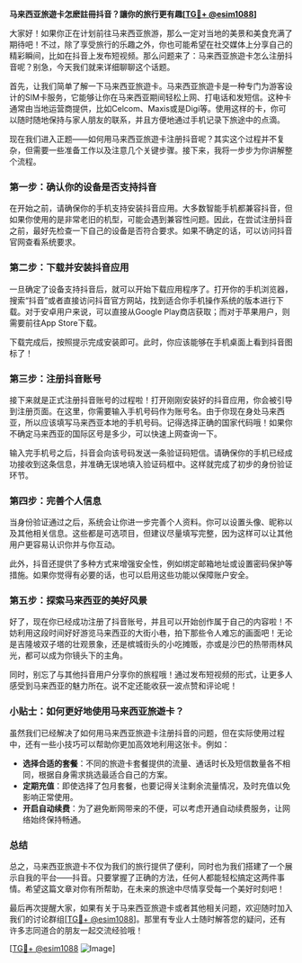 **马来西亚旅遊卡怎麽註冊抖音？讓你的旅行更有趣[[TG💪+ @esim1088](https://t.me/s/esim1088)]**

大家好！如果你正在计划前往马来西亚旅游，那么一定对当地的美景和美食充满了期待吧！不过，除了享受旅行的乐趣之外，你也可能希望在社交媒体上分享自己的精彩瞬间，比如在抖音上发布短视频。那么问题来了：马来西亚旅遊卡怎么注册抖音呢？别急，今天我们就来详细聊聊这个话题。

首先，让我们简单了解一下马来西亚旅遊卡。马来西亚旅遊卡是一种专门为游客设计的SIM卡服务，它能够让你在马来西亚期间轻松上网、打电话和发短信。这种卡通常由当地运营商提供，比如Celcom、Maxis或是Digi等。使用这样的卡，你可以随时随地保持与家人朋友的联系，并且方便地通过手机记录下旅途中的点滴。

现在我们进入正题——如何用马来西亚旅遊卡注册抖音呢？其实这个过程并不复杂，但需要一些准备工作以及注意几个关键步骤。接下来，我将一步步为你讲解整个流程。

### 第一步：确认你的设备是否支持抖音

在开始之前，请确保你的手机支持安装抖音应用。大多数智能手机都兼容抖音，但如果你使用的是非常老旧的机型，可能会遇到兼容性问题。因此，在尝试注册抖音之前，最好先检查一下自己的设备是否符合要求。如果不确定的话，可以访问抖音官网查看系统要求。

### 第二步：下载并安装抖音应用

一旦确定了设备支持抖音后，就可以开始下载应用程序了。打开你的手机浏览器，搜索“抖音”或者直接访问抖音官方网站，找到适合你手机操作系统的版本进行下载。对于安卓用户来说，可以直接从Google Play商店获取；而对于苹果用户，则需要前往App Store下载。

下载完成后，按照提示完成安装即可。此时，你应该能够在手机桌面上看到抖音图标了！

### 第三步：注册抖音账号

接下来就是正式注册抖音账号的过程啦！打开刚刚安装好的抖音应用，你会被引导到注册页面。在这里，你需要输入手机号码作为账号名。由于你现在身处马来西亚，所以应该填写马来西亚本地的手机号码。记得选择正确的国家代码哦！如果你不确定马来西亚的国际区号是多少，可以快速上网查询一下。

输入完手机号之后，抖音会向该号码发送一条验证码短信。请确保你的手机已经成功接收到这条信息，并准确无误地填入验证码框中。这样就完成了初步的身份验证环节。

### 第四步：完善个人信息

当身份验证通过之后，系统会让你进一步完善个人资料。你可以设置头像、昵称以及其他相关信息。这些都是可选项目，但建议尽量填写完整，因为这样可以让其他用户更容易认识你并与你互动。

此外，抖音还提供了多种方式来增强安全性，例如绑定邮箱地址或设置密码保护等措施。如果你觉得有必要的话，也可以启用这些功能以保障账户安全。

### 第五步：探索马来西亚的美好风景

好了，现在你已经成功注册了抖音账号，并且可以开始创作属于自己的内容啦！不妨利用这段时间好好游览马来西亚的大街小巷，拍下那些令人难忘的画面吧！无论是吉隆坡双子塔的壮观景象，还是槟城街头的小吃摊贩，亦或是沙巴的热带雨林风光，都可以成为你镜头下的主角。

同时，别忘了与其他抖音用户分享你的旅程哦！通过发布短视频的形式，让更多人感受到马来西亚的魅力所在。说不定还能收获一波点赞和评论呢！

### 小贴士：如何更好地使用马来西亚旅遊卡？

虽然我们已经解决了如何用马来西亚旅遊卡注册抖音的问题，但在实际使用过程中，还有一些小技巧可以帮助你更加高效地利用这张卡。例如：

- **选择合适的套餐**：不同的旅遊卡套餐提供的流量、通话时长及短信数量各不相同，根据自身需求挑选最适合自己的方案。
- **定期充值**：即使选择了包月套餐，也要记得关注剩余流量情况，及时充值以免影响正常使用。
- **开启自动续费**：为了避免断网带来的不便，可以考虑开通自动续费服务，让网络始终保持畅通。

### 总结

总之，马来西亚旅遊卡不仅为我们的旅行提供了便利，同时也为我们搭建了一个展示自我的平台——抖音。只要掌握了正确的方法，任何人都能轻松搞定这两件事情。希望这篇文章对你有所帮助，在未来的旅途中尽情享受每一个美好时刻吧！

最后再次提醒大家，如果有关于马来西亚旅遊卡或者其他相关问题，欢迎随时加入我们的讨论群组[[TG💪+ @esim1088](https://t.me/s/esim1088)]。那里有专业人士随时解答您的疑问，还有许多志同道合的朋友一起交流经验哦！

[[TG💪+ @esim1088](https://t.me/s/esim1088) ![Image](https://i.postimg.cc/4NQfJmqS/Snipaste-2025-05-13-00-14-12.png)]